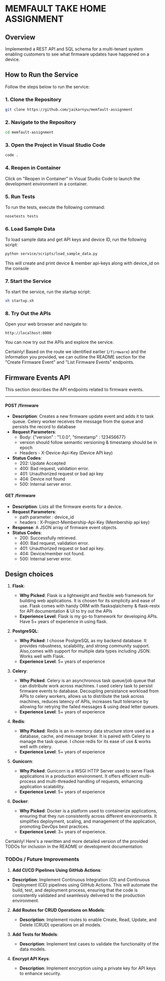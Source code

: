 
# MEMFAULT TAKE HOME ASSIGNMENT 

## Overview

Implemented a REST API and SQL schema for a multi-tenant system enabling customers to see what firmware updates have happened on a device.

## How to Run the Service

Follow the steps below to run the service:

### 1. Clone the Repository

```bash
git clone https://github.com/jaikarnyu/memfault-assignment
```

### 2. Navigate to the Repository

```bash
cd memfault-assignment
```

### 3. Open the Project in Visual Studio Code

```bash
code .
```

### 4. Reopen in Container

Click on "Reopen in Container" in Visual Studio Code to launch the development environment in a container.

### 5. Run Tests

To run the tests, execute the following command:

```bash
nosetests tests
```

### 6. Load Sample Data

To load sample data and get API keys and device ID, run the following script:

```bash
python service/scripts/load_sample_data.py
```

This will create and print device & member api-keys along with device_id on the console

### 7. Start the Service

To start the service, run the startup script:

```bash
sh startup.sh
```

### 8. Try Out the APIs

Open your web browser and navigate to:

```
http://localhost:8000
```

You can now try out the APIs and explore the service.


Certainly! Based on the route we identified earlier (`/firmware`) and the information you provided, we can outline the README section for the "Create Firmware Event" and "List Firmware Events" endpoints.

## Firmware Events API

This section describes the API endpoints related to firmware events.

---

#### POST /firmware

- **Description**: Creates a new firmware update event and adds it to task queue. Celery worker receives the message from the queue and persists the record to database
- **Request Parameters**:
  - Body: {"version" : "1.0.0", "timestamp" : 123456677}
  - version should follow semantic versioning & timestamp should be in epoch
  - Headers - X-Device-Api-Key (Device API key)
- **Status Codes**:
  - 202: Update Accepted
  - 400: Bad request, validation error.
  - 401: Unauthorized request or bad api key
  - 404: Device not found 
  - 500: Internal server error.

#### GET /firmware

- **Description**: Lists all the firmware events for a device.
- **Request Parameters**: 
  - path parameter : device_id
  - headers : X-Project-Membership-Api-Key (Membership api key)
- **Response**: A JSON array of firmware event objects.
- **Status Codes**:
  - 200: Successfully retrieved.
  - 400: Bad request, validation error.
  - 401: Unauthorized request or bad api key.
  - 404: Device/member not found.
  - 500: Internal server error.


## Design choices

1. **Flask**:
   - **Why Picked**: Flask is a lightweight and flexible web framework for building web applications. It is chosen for its simplicity and ease of use. Flask comes with handy ORM with flasksqlalchemy & flask-restx for API documentation & UI to try out the APIs
   - **Experience Level**: Flask is my go-to framework for developing APIs. Have 5+ years of experience in using flask.

2. **PostgreSQL**:
   - **Why Picked**: I choose PostgreSQL as my backend database. It provides robustness, scalability, and strong community support. Also,comes with support for multiple data types including JSON. Works well with Flask.
   - **Experience Level**: 5+ years of experience

3. **Celery**:
   - **Why Picked**: Celery is an asynchronous task queue/job queue that can distribute work across machines. I used celery task to persist firmware events to database. Decoupling persistance workload from APIs to celery workers, allows us to distribute the task across machines, reduces latency of APIs, increases fault tolerance by allowing for retrying the failed messages & using dead letter queues.
   - **Experience Level**: 5+ years of experience
  
4. **Redis**:
   - **Why Picked**: Redis is an in-memory data structure store used as a database, cache, and message broker. It is paired with Celery to manage the task queue. I chose redis for its ease of use & works well with celery.
   - **Experience Level**: 5+ years of experience

5. **Gunicorn**:
   - **Why Picked**: Gunicorn is a WSGI HTTP Server used to serve Flask applications in a production environment. It offers efficient multi-process and multi-threaded handling of requests, enhancing application scalability.
   - **Experience Level**: 5+ years of experience

6. **Docker**:
   - **Why Picked**: Docker is a platform used to containerize applications, ensuring that they run consistently across different environments. It simplifies deployment, scaling, and management of the application, promoting DevOps best practices.
   - **Experience Level**: 3+ years of experience.

Certainly! Here's a rewritten and more detailed version of the provided TODOs for inclusion in the README or development documentation:

### TODOs / Future Improvements

1. **Add CI/CD Pipelines Using GitHub Actions**:
- **Description**: Implement Continuous Integration (CI) and Continuous Deployment (CD) pipelines using GitHub Actions. This will automate the build, test, and deployment process, ensuring that the code is consistently validated and seamlessly delivered to the production environment.


2. **Add Routes for CRUD Operations on Models**:
   - **Description**: Implement routes to enable Create, Read, Update, and Delete (CRUD) operations on all models.

3. **Add Tests for Models**:
   - **Description**: Implement test cases to validate the functionality of the data models.
   
4. **Encrypt API Keys**:
   - **Description**: Implement encryption using a private key for API keys to enhance security.


